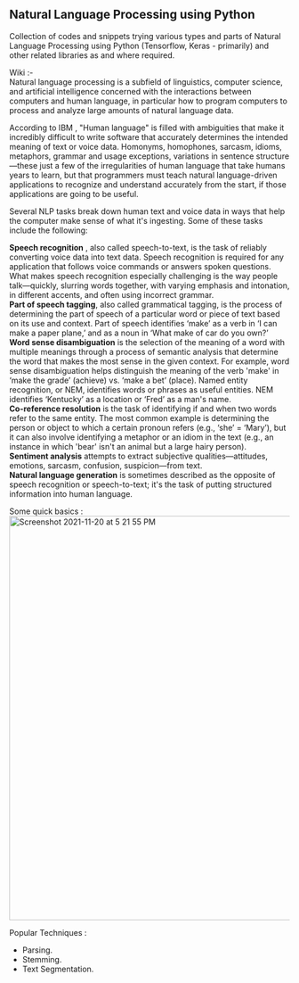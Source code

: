 ## Natural Language Processing using Python ##

Collection of codes and snippets trying various types and parts of Natural Language Processing using Python (Tensorflow, Keras - primarily) and other related libraries as and where required.    

Wiki :-  
  Natural language processing is a subfield of linguistics, computer science, and artificial intelligence concerned with the interactions between computers and human language, in particular how to program computers to process and analyze large amounts of natural language data.  
  
According to IBM , "Human language" is filled with ambiguities that make it incredibly difficult to write software that accurately determines the intended meaning of text or voice data. Homonyms, homophones, sarcasm, idioms, metaphors, grammar and usage exceptions, variations in sentence structure—these just a few of the irregularities of human language that take humans years to learn, but that programmers must teach natural language-driven applications to recognize and understand accurately from the start, if those applications are going to be useful.  

Several NLP tasks break down human text and voice data in ways that help the computer make sense of what it's ingesting. Some of these tasks include the following:  
  
**Speech recognition** , also called speech-to-text, is the task of reliably converting voice data into text data. Speech recognition is required for any application that follows voice commands or answers spoken questions. What makes speech recognition especially challenging is the way people talk—quickly, slurring words together, with varying emphasis and intonation, in different accents, and often using incorrect grammar.     
**Part of speech tagging**, also called grammatical tagging, is the process of determining the part of speech of a particular word or piece of text based on its use and context. Part of speech identifies ‘make’ as a verb in ‘I can make a paper plane,’ and as a noun in ‘What make of car do you own?’  
**Word sense disambiguation** is the selection of the meaning of a word with multiple meanings  through a process of semantic analysis that determine the word that makes the most sense in the given context. For example, word sense disambiguation helps distinguish the meaning of the verb 'make' in ‘make the grade’ (achieve) vs. ‘make a bet’ (place).
Named entity recognition, or NEM, identifies words or phrases as useful entities. NEM identifies ‘Kentucky’ as a location or ‘Fred’ as a man's name.  
**Co-reference resolution** is the task of identifying if and when two words refer to the same entity. The most common example is determining the person or object to which a certain pronoun refers (e.g., ‘she’ = ‘Mary’),  but it can also involve identifying a metaphor or an idiom in the text  (e.g., an instance in which 'bear' isn't an animal but a large hairy person).  
**Sentiment analysis** attempts to extract subjective qualities—attitudes, emotions, sarcasm, confusion, suspicion—from text.  
**Natural language generation** is sometimes described as the opposite of speech recognition or speech-to-text; it's the task of putting structured information into human language.  


Some quick basics :  
<img width="725" alt="Screenshot 2021-11-20 at 5 21 55 PM" src="https://user-images.githubusercontent.com/61674750/142725319-ec0c6662-0c58-49ec-a977-f5ac082f976e.png">

Popular Techniques :  
  - Parsing.   
  - Stemming.  
  - Text Segmentation.  
